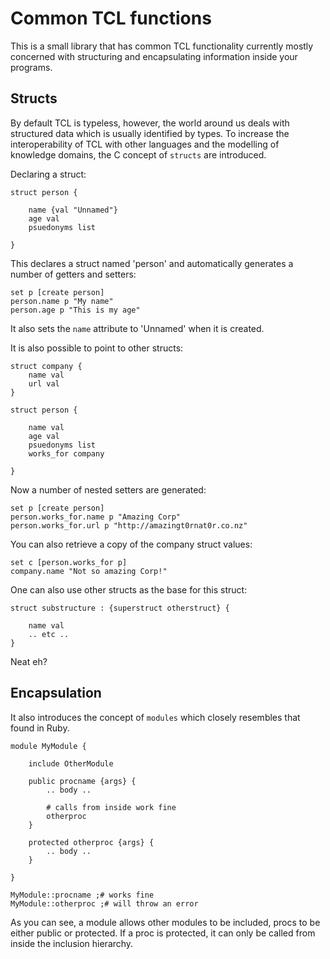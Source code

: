 # Common TCL functions

This is a small library that has common TCL functionality currently mostly concerned with structuring and encapsulating information inside your programs.

## Structs

By default TCL is typeless, however, the world around us deals with structured data which is usually identified by types. To increase the interoperability of TCL with other languages and the modelling of knowledge domains, the C concept of `structs` are introduced.

Declaring a struct:

    struct person {
        
        name {val "Unnamed"}
        age val
        psuedonyms list

    }

This declares a struct named 'person' and automatically generates a number of getters and setters:

    set p [create person]
    person.name p "My name"
    person.age p "This is my age"

It also sets the `name` attribute to 'Unnamed' when it is created.

It is also possible to point to other structs:

    struct company {
        name val
        url val
    }

    struct person {
        
        name val
        age val
        psuedonyms list
        works_for company

    }

Now a number of nested setters are generated:
    
    set p [create person]
    person.works_for.name p "Amazing Corp"
    person.works_for.url p "http://amazingt0rnat0r.co.nz"

You can also retrieve a copy of the company struct values:

    set c [person.works_for p]
    company.name "Not so amazing Corp!"

One can also use other structs as the base for this struct:

    struct substructure : {superstruct otherstruct} {

        name val
        .. etc ..
    }

Neat eh?

## Encapsulation

It also introduces the concept of `modules` which closely resembles that found in Ruby. 

    module MyModule {

        include OtherModule

        public procname {args} {
            .. body ..

            # calls from inside work fine
            otherproc 
        }

        protected otherproc {args} {
            .. body ..
        }

    }

    MyModule::procname ;# works fine
    MyModule::otherproc ;# will throw an error

As you can see, a module allows other modules to be included, procs to be either public or protected. If a proc is protected, it can only be called from inside the inclusion hierarchy.

